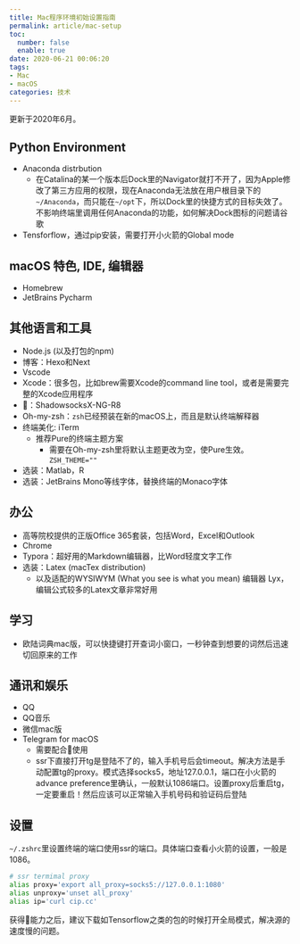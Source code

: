 ```yaml
---
title: Mac程序环境初始设置指南
permalink: article/mac-setup
toc:
  number: false
  enable: true
date: 2020-06-21 00:06:20
tags:
- Mac
- macOS
categories: 技术
---
```


更新于2020年6月。

<!-- more -->

## Python Environment

- Anaconda distrbution
  - 在Catalina的某一个版本后Dock里的Navigator就打不开了，因为Apple修改了第三方应用的权限，现在Anaconda无法放在用户根目录下的`~/Anaconda`，而只能在`~/opt`下，所以Dock里的快捷方式的目标失效了。不影响终端里调用任何Anaconda的功能，如何解决Dock图标的问题请谷歌
- Tensforflow，通过pip安装，需要打开小火箭的Global mode

##  macOS 特色, IDE, 编辑器

- Homebrew
- JetBrains Pycharm

## 其他语言和工具

- Node.js (以及打包的npm)
- 博客：Hexo和Next
- Vscode
- Xcode：很多包，比如brew需要Xcode的command line tool，或者是需要完整的Xcode应用程序
- 🍅：ShadowsocksX-NG-R8
- Oh-my-zsh：`zsh`已经预装在新的macOS上，而且是默认终端解释器
- 终端美化: iTerm
  - 推荐Pure的终端主题方案
    - 需要在Oh-my-zsh里将默认主题更改为空，使Pure生效。`ZSH_THEME=""`
- 选装：Matlab，R
- 选装：JetBrains Mono等线字体，替换终端的Monaco字体

## 办公

- 高等院校提供的正版Office 365套装，包括Word，Excel和Outlook
- Chrome
- Typora：超好用的Markdown编辑器，比Word轻度文字工作
- 选装：Latex (macTex distribution)
  - 以及适配的WYSIWYM (What you see is what you mean) 编辑器 Lyx，编辑公式较多的Latex文章非常好用

## 学习

- 欧陆词典mac版，可以快捷键打开查词小窗口，一秒钟查到想要的词然后迅速切回原来的工作

## 通讯和娱乐

- QQ
- QQ音乐
- 微信mac版
- Telegram for macOS
  - 需要配合🍅使用
  - ssr下直接打开tg是登陆不了的，输入手机号后会timeout。解决方法是手动配置tg的proxy。模式选择socks5，地址127.0.0.1，端口在小火箭的advance preference里确认，一般默认1086端口。设置proxy后重启tg，一定要重启！然后应该可以正常输入手机号码和验证码后登陆

## 设置

`~/.zshrc`里设置终端的端口使用ssr的端口。具体端口查看小火箭的设置，一般是1086。

```zsh
# ssr termimal proxy
alias proxy='export all_proxy=socks5://127.0.0.1:1080'
alias unproxy='unset all_proxy'
alias ip='curl cip.cc'
```

获得🍅能力之后，建议下载如Tensorflow之类的包的时候打开全局模式，解决源的速度慢的问题。
